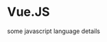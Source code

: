 <h1 class="text-3xl text-secondary uppercase font-extrabold"> Vue.JS</h1>
some javascript language details
